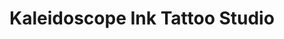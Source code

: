 ---
title: "Kaleidoscope Ink Tattoo Studio"
url: /springfield/kaleidoscope-ink-tattoo-studio/
shop: Tattoo
---